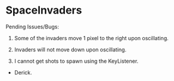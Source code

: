 SpaceInvaders
=============

Pending Issues/Bugs:

1. Some of the invaders move 1 pixel to the right upon oscillating.

2. Invaders will not move down upon oscillating.

3. I cannot get shots to spawn using the KeyListener.


 - Derick.
